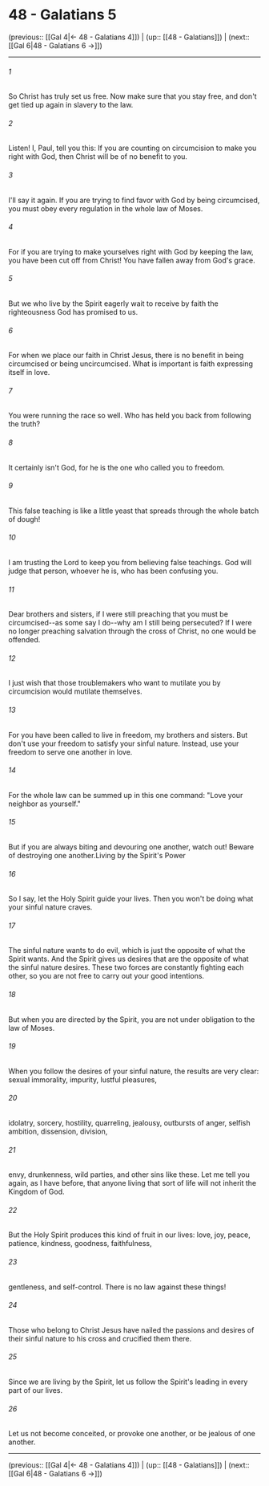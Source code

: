 # 48 - Galatians 5

(previous:: [[Gal 4|← 48 - Galatians 4]]) | (up:: [[48 - Galatians]]) | (next:: [[Gal 6|48 - Galatians 6 →]])

***


###### 1 
So Christ has truly set us free. Now make sure that you stay free, and don't get tied up again in slavery to the law. 

###### 2 
Listen! I, Paul, tell you this: If you are counting on circumcision to make you right with God, then Christ will be of no benefit to you. 

###### 3 
I'll say it again. If you are trying to find favor with God by being circumcised, you must obey every regulation in the whole law of Moses. 

###### 4 
For if you are trying to make yourselves right with God by keeping the law, you have been cut off from Christ! You have fallen away from God's grace. 

###### 5 
But we who live by the Spirit eagerly wait to receive by faith the righteousness God has promised to us. 

###### 6 
For when we place our faith in Christ Jesus, there is no benefit in being circumcised or being uncircumcised. What is important is faith expressing itself in love. 

###### 7 
You were running the race so well. Who has held you back from following the truth? 

###### 8 
It certainly isn't God, for he is the one who called you to freedom. 

###### 9 
This false teaching is like a little yeast that spreads through the whole batch of dough! 

###### 10 
I am trusting the Lord to keep you from believing false teachings. God will judge that person, whoever he is, who has been confusing you. 

###### 11 
Dear brothers and sisters, if I were still preaching that you must be circumcised--as some say I do--why am I still being persecuted? If I were no longer preaching salvation through the cross of Christ, no one would be offended. 

###### 12 
I just wish that those troublemakers who want to mutilate you by circumcision would mutilate themselves. 

###### 13 
For you have been called to live in freedom, my brothers and sisters. But don't use your freedom to satisfy your sinful nature. Instead, use your freedom to serve one another in love. 

###### 14 
For the whole law can be summed up in this one command: "Love your neighbor as yourself." 

###### 15 
But if you are always biting and devouring one another, watch out! Beware of destroying one another.Living by the Spirit's Power 

###### 16 
So I say, let the Holy Spirit guide your lives. Then you won't be doing what your sinful nature craves. 

###### 17 
The sinful nature wants to do evil, which is just the opposite of what the Spirit wants. And the Spirit gives us desires that are the opposite of what the sinful nature desires. These two forces are constantly fighting each other, so you are not free to carry out your good intentions. 

###### 18 
But when you are directed by the Spirit, you are not under obligation to the law of Moses. 

###### 19 
When you follow the desires of your sinful nature, the results are very clear: sexual immorality, impurity, lustful pleasures, 

###### 20 
idolatry, sorcery, hostility, quarreling, jealousy, outbursts of anger, selfish ambition, dissension, division, 

###### 21 
envy, drunkenness, wild parties, and other sins like these. Let me tell you again, as I have before, that anyone living that sort of life will not inherit the Kingdom of God. 

###### 22 
But the Holy Spirit produces this kind of fruit in our lives: love, joy, peace, patience, kindness, goodness, faithfulness, 

###### 23 
gentleness, and self-control. There is no law against these things! 

###### 24 
Those who belong to Christ Jesus have nailed the passions and desires of their sinful nature to his cross and crucified them there. 

###### 25 
Since we are living by the Spirit, let us follow the Spirit's leading in every part of our lives. 

###### 26 
Let us not become conceited, or provoke one another, or be jealous of one another.

***

(previous:: [[Gal 4|← 48 - Galatians 4]]) | (up:: [[48 - Galatians]]) | (next:: [[Gal 6|48 - Galatians 6 →]])
